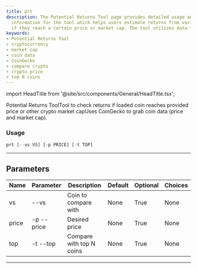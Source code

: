 ```yaml
---
title: prt
description: The Potential Returns Tool page provides detailed usage and parameter
  information for the tool which helps users estimate returns from various cryptocurrencies
  if they reach a certain price or market cap. The tool utilizes data from CoinGecko.
keywords:
- Potential Returns Tool
- cryptocurrency
- market cap
- coin data
- CoinGecko
- compare crypto
- crypto price
- top N coins
---
```


import HeadTitle from '@site/src/components/General/HeadTitle.tsx';

<HeadTitle title="crypto /prt - Reference | OpenBB Terminal Docs" />

Potential Returns ToolTool to check returns if loaded coin reaches provided price or other crypto market capUses CoinGecko to grab coin data (price and market cap).

### Usage

```python wordwrap
prt [--vs VS] [-p PRICE] [-t TOP]
```

---

## Parameters

| Name | Parameter | Description | Default | Optional | Choices |
| ---- | --------- | ----------- | ------- | -------- | ------- |
| vs | --vs | Coin to compare with | None | True | None |
| price | -p  --price | Desired price | None | True | None |
| top | -t  --top | Compare with top N coins | None | True | None |

---
